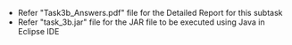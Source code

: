 * Refer "Task3b_Answers.pdf" file for the Detailed Report for this subtask
* Refer "task_3b.jar" file for the JAR file to be executed using Java in Eclipse IDE

